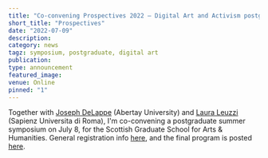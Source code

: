```yaml
---
title: "Co-convening Prospectives 2022 – Digital Art and Activism postgraduate symposium"
short_title: "Prospectives"
date: "2022-07-09"
description:
category: news
tagz: symposium, postgraduate, digital art
publication:
type: announcement
featured_image:
venue: Online
pinned: "1"
---
```


Together with [Joseph DeLappe](https://www.abertay.ac.uk/staff-search/professor-joseph-de-lappe/) (Abertay University) and [Laura Leuzzi](https://www.lettere.uniroma1.it/users/laura-leuzzi) (Sapienz Universita di Roma), I'm co-convening a postgraduate summer symposium on July 8, for the Scottish Graduate School for Arts & Humanities. General registration info [here](https://www.sgsah.ac.uk/global-connects-2022/friday-sessions/headline_853422_en.html), and the final program is posted [here](https://www.sgsah.ac.uk/media/Media_856318_smxx.pdf).
